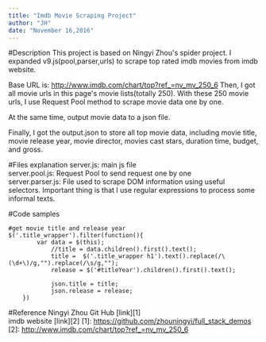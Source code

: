 ```yaml
---
title: "Imdb Movie Scraping Project"
author: "JH"
date: "November 16,2016"
---
```



#Description
This project is based on Ningyi Zhou's spider project.
I expanded v9.js(pool,parser,urls) to scrape top rated imdb movies from imdb website.

Base URL is: http://www.imdb.com/chart/top?ref_=nv_mv_250_6
Then, I got all movie urls in this page's movie lists(totally 250).
With these 250 movie urls, I use Request Pool method to scrape movie data one by one.

At the same time, output movie data to a json file.

Finally, I got the output.json to store all top movie data, including movie title, movie release year, movie director, movies cast stars, duration time, budget, and gross.

#Files explanation
server.js: main js file  
server.pool.js: Request Pool to send request one by one  
server.parser.js: File used to scrape DOM information using useful selectors. Important thing is that I use regular expressions to process some informal texts.  

#Code samples
```
#get movie title and release year
$('.title_wrapper').filter(function(){
        var data = $(this);
            //title = data.children().first().text();
            title =  $('.title_wrapper h1').text().replace(/\(\d+\)/g,"").replace(/\s/g,"");    
            release = $('#titleYear').children().first().text();

            json.title = title;
            json.release = release;
    })
```

#Reference
Ningyi Zhou Git Hub [link][1]  
imdb website [link][2]
[1]: https://github.com/zhouningyi/full_stack_demos
[2]: http://www.imdb.com/chart/top?ref_=nv_mv_250_6
